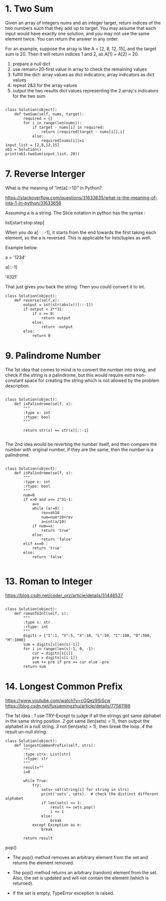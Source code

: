 # 1. Two Sum
Given an array of integers nums and an integer target, return indices of the two numbers such that they add up to target.
You may assume that each input would have exactly one solution, and you may not use the same element twice.
You can return the answer in any order.


For an example, suppose the array is like A = [2, 8, 12, 15], and the target sum is 20. Then it will return indices 1 and 2, as A[1] + A[2] = 20.

1. prepare a null dict
2. use remain=20-first value in array  to check the remaining values
3. fulfill the dict: array values as dict indicators; array indicators as dict values
4. repeat 2&3 for the array values
5. output the two results dict values representing the 2 array's indicators for the two sum

```

class Solution(object):
    def twoSum(self, nums, target):
        required = {}
        for i in range(len(nums)):
            if target - nums[i] in required:
                return [required[target - nums[i]],i]
            else:
                required[nums[i]]=i
input_list = [2,8,12,15]
ob1 = Solution()
print(ob1.twoSum(input_list, 20))   

```

# 7. Reverse Interger
What is the meaning of “int(a[::-1])” in Python?

https://stackoverflow.com/questions/31633635/what-is-the-meaning-of-inta-1-in-python/31633656

Assuming a is a string. The Slice notation in python has the syntax :

list[start:stop:step]

When you do a[ : : -1], it starts from the end towards the first taking each element, so the a is reversed.
This is applicable for lists/tuples as well.

Example below:

a = '1234'

a[::-1]

'4321'

That just gives you back the string. Then you could convert it to int.

```
class Solution(object):
    def reverse(self,x):
        output = int(str(abs(x))[::-1])
        if output < 2**31:
            if x >= 0:
                return output
            else:
                return -output
        else:
            return 0  

```
    
#   9. Palindrome Number
The 1st idea that comes to mind is to convert the number into string, and check if the string is a palindrome, but this would require extra non-constant space for creating the string which is not allowed by the problem description.

```

class Solution(object):
    def isPalindrome(self, x):
        """
        :type x: int
        :rtype: bool
        """

        return str(x) == str(x)[::-1]
        
```

The 2nd idea would be reverting the number itself, and then compare the number with original number, if they are the same, then the number is a palindrome. 

```

class Solution(object):
    def isPalindrome(self, x):
        """
        :type x: int
        :rtype: bool
        """
        num=0
        if x>0 and x<= 2^31-1:
            a=x
            while (a!=0) :
                rev=a%10
                num=num*10+rev
                a=int(a/10)
            if num==x:
                return 'true'
            else:
                return 'false'
        elif x==0 :
            return 'true'
        else:
            return 'false'
            
```



# 13. Roman to Integer

https://blog.csdn.net/coder_orz/article/details/51448537


```

class Solution(object):
    def romanToInt(self, s):
        """
        :type s: str
        :rtype: int
        """
        digits = {"I":1, "V":5, "X":10, "L":50, "C":100, "D":500, "M":1000}
        sum = digits[s[len(s)-1]]
        for i in range(len(s)-1, 0, -1):
            cur = digits[s[i]]
            pre = digits[s[i-1]]
            sum += pre if pre >= cur else -pre
        return sum     

```


# 14. Longest Common Prefix

https://www.youtube.com/watch?v=cGQez9SiScw
https://blog.csdn.net/fuxuemingzhu/article/details/77561186


The 1st idea :
    _1_ use TRY-Except to judge if all the strings got same alphabet in the same string position. 
    _2_  got same (len(sets) = 1), then output the alphabet in a null string. 
    _3_  not (len(sets) > 1), then break the loop.
    _4_  the result un-null string.

```
class Solution(object):
    def longestCommonPrefix(self, strs):
        """
        :type strs: List[str]
        :rtype: str
        """
        result=""
        i=0
        
        while True:
            try:
                sets= set(string[i] for string in strs)
                print('sets', sets).  # check the distinct different alphabet
                if len(sets) == 1:
                    result += sets.pop()
                    i += 1
                else:
                    break
            except Exception as e:
                break
        
        return result
```

pop() 
* The pop() method removes an arbitrary element from the set and returns the element removed.
* The pop() method returns an arbitrary (random) element from the set. Also, the set is updated and will not contain the element (which is returned).

* If the set is empty, TypeError exception is raised.


